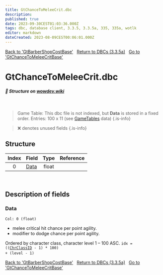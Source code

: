 ```yaml
---
title: GtChanceToMeleeCrit.dbc
description:
published: true
date: 2023-09-30CEST01:03:36.000Z
tags: dbc, database client, 3.3.5, 3.3.5a, 335, 335a, wotlk
editor: markdown
dateCreated: 2023-08-09CEST00:06:01.000Z
---
```

<a href="https://trinitycore.info/files/DBC/335/gtbarbershopcostbase" class="mt-5 v-btn v-btn--depressed v-btn--flat v-btn--outlined theme--light v-size--default darkblue--text text--lighten-3"><span class="v-btn__content"><i aria-hidden="true" class="v-icon notranslate v-icon--left mdi mdi-arrow-left theme--light"></i><span>Back to 'GtBarberShopCostBase'</span></span></a>&nbsp;&nbsp;&nbsp;<a href="https://trinitycore.info/files/DBC/335/DBC" class="mt-5 v-btn v-btn--depressed v-btn--flat v-btn--outlined theme--light v-size--default darkblue--text text--lighten-3"><span class="v-btn__content"><i aria-hidden="true" class="v-icon notranslate v-icon--left mdi mdi-home-outline theme--light"></i><span>Return to DBCs (3.3.5a)</span></span></a>&nbsp;&nbsp;&nbsp;<a href="https://trinitycore.info/files/DBC/335/gtchancetomeleecritbase" class="mt-5 v-btn v-btn--depressed v-btn--flat v-btn--outlined theme--light v-size--default darkblue--text text--lighten-3"><span class="v-btn__content"><span>Go to 'GtChanceToMeleeCritBase'</span><i aria-hidden="true" class="v-icon notranslate v-icon--right mdi mdi-arrow-right theme--light"></i></span></a>

# GtChanceToMeleeCrit.dbc
##### :pencil: Structure on [wowdev.wiki](https://wowdev.wiki/DB/GtChanceToMeleeCrit)
&nbsp;

> Game Table:
> This dbc file is not indexed, but **Data** is stored in a fixed order.
> Entries: 100 x 11 (see [GameTables](/files/DBC/335/gametables) data)
{.is-info}

> :x: denotes unused fields
{.is-info}


## Structure

| Index | Field | Type | Reference |
| :---: | --- | :---: | --- |
| 0 | [Data](#data) | float |  |
&nbsp;
## Description of fields

### Data
<code>Col: 0 (float)</code>

* melee critical hit chance per point agility.
* modifier to dodge chance per point agility.

Ordered by character class, character level 1 &ndash; 100 ASC.
<code>idx = (([ChrClassID](/files/DBC/335/chrclasses#id-alt) - 1) * 100) + (level - 1)</code>
&nbsp;

<a href="https://trinitycore.info/files/DBC/335/gtbarbershopcostbase" class="mt-5 v-btn v-btn--depressed v-btn--flat v-btn--outlined theme--light v-size--default darkblue--text text--lighten-3"><span class="v-btn__content"><i aria-hidden="true" class="v-icon notranslate v-icon--left mdi mdi-arrow-left theme--light"></i><span>Back to 'GtBarberShopCostBase'</span></span></a>&nbsp;&nbsp;&nbsp;<a href="https://trinitycore.info/files/DBC/335/DBC" class="mt-5 v-btn v-btn--depressed v-btn--flat v-btn--outlined theme--light v-size--default darkblue--text text--lighten-3"><span class="v-btn__content"><i aria-hidden="true" class="v-icon notranslate v-icon--left mdi mdi-home-outline theme--light"></i><span>Return to DBCs (3.3.5a)</span></span></a>&nbsp;&nbsp;&nbsp;<a href="https://trinitycore.info/files/DBC/335/gtchancetomeleecritbase" class="mt-5 v-btn v-btn--depressed v-btn--flat v-btn--outlined theme--light v-size--default darkblue--text text--lighten-3"><span class="v-btn__content"><span>Go to 'GtChanceToMeleeCritBase'</span><i aria-hidden="true" class="v-icon notranslate v-icon--right mdi mdi-arrow-right theme--light"></i></span></a>
